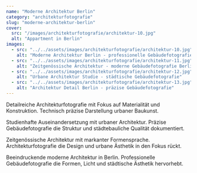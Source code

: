 ```yaml
---
name: "Moderne Architektur Berlin"
category: "architekturfotografie"
slug: "moderne-architektur-berlin"
cover:
  src: "/images/architekturfotografie/architektur-10.jpg"
  alt: "Appartment in Berlin"
images:
  - src: "../../assets/images/architekturfotografie/architektur-10.jpg"
    alt: "Moderne Architektur Berlin - professionelle Gebäudefotografie"
  - src: "../../assets/images/architekturfotografie/architektur-11.jpg"
    alt: "Zeitgenössische Architektur - moderne Gebäudefotografie Berlin"
  - src: "../../assets/images/architekturfotografie/architektur-12.jpg"
    alt: "Urbane Architektur Studie - städtische Gebäudefotografie"
  - src: "../../assets/images/architekturfotografie/architektur-13.jpg"
    alt: "Architektur Detail Berlin - präzise Gebäudefotografie"
---
```


Detailreiche Architekturfotografie mit Fokus auf Materialität und Konstruktion. Technisch präzise Darstellung urbaner Baukunst.

Studienhafte Auseinandersetzung mit urbaner Architektur. Präzise Gebäudefotografie die Struktur und städtebauliche Qualität dokumentiert.

Zeitgenössische Architektur mit markanter Formensprache. Architekturfotografie die Design und urbane Ästhetik in den Fokus rückt.

Beeindruckende moderne Architektur in Berlin. Professionelle Gebäudefotografie die Formen, Licht und städtische Ästhetik hervorhebt.